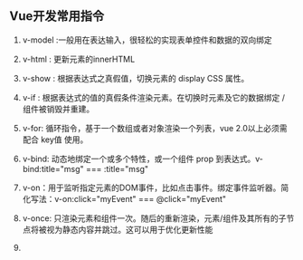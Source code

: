 ## Vue开发常用指令

1. v-model :一般用在表达输入，很轻松的实现表单控件和数据的双向绑定

2. v-html : 更新元素的innerHTML

3. v-show : 根据表达式之真假值，切换元素的 display CSS 属性。

4. v-if : 根据表达式的值的真假条件渲染元素。在切换时元素及它的数据绑定 / 组件被销毁并重建。

5. v-for: 循环指令，基于一个数组或者对象渲染一个列表，vue 2.0以上必须需配合 key值 使用。

6. v-bind: 动态地绑定一个或多个特性，或一个组件 prop 到表达式。v-bind:title="msg" === :title="msg"

7. v-on：用于监听指定元素的DOM事件，比如点击事件。绑定事件监听器。简化写法：v-on:click="myEvent" === @click="myEvent"

8. v-once: 只渲染元素和组件一次。随后的重新渲染，元素/组件及其所有的子节点将被视为静态内容并跳过。这可以用于优化更新性能

9. 